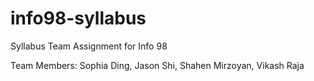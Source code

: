 # info98-syllabus
Syllabus Team Assignment for Info 98 

Team Members:
Sophia Ding, Jason Shi, Shahen Mirzoyan, Vikash Raja
